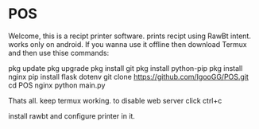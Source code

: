 # POS
Welcome, this is a recipt printer software. prints recipt using RawBt intent. works only on android. If you wanna use it offline then download Termux and then use thise commands:

pkg update
pkg upgrade
pkg install git
pkg install python-pip
pkg install nginx
pip install flask dotenv
git clone https://github.com/IgooGG/POS.git
cd POS
nginx
python main.py

Thats all. keep termux working. to disable web server click ctrl+c

install rawbt and configure printer in it.